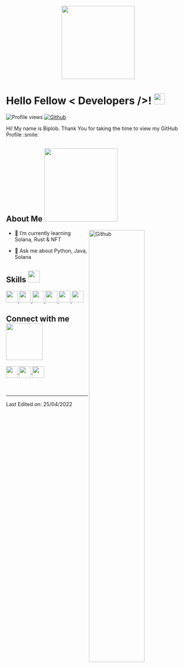 <p align="center">
    <img width="200" src="https://avatars.githubusercontent.com/u/30405799">
</p>

<h1> 
    Hello Fellow
    < Developers />! 
    <img src="https://raw.githubusercontent.com/MartinHeinz/MartinHeinz/master/wave.gif" width=30px>
</h1>
<p align='center'>
</p>


![Profile views](https://visitor-badge.glitch.me/badge?page_id=kumarbiplob336)
[![Github](https://img.shields.io/github/followers/kumarbiplob336?label=Follow&style=social)](https://github.com/kumarbiplob336)

<div size='20px'> 
    Hi! My name is Biplob. Thank You for taking the time to view my GitHub Profile :smile:
</div>

<h2> 
    About Me 
    <img src="https://media0.giphy.com/media/KDDpcKigbfFpnejZs6/giphy.gif?cid=ecf05e47oy6f4zjs8g1qoiystc56cu7r9tb8a1fe76e05oty&rid=giphy.gif"width=200px>
</h2>

<img width="55%" align="right" alt="Github" src="https://raw.githubusercontent.com/onimur/.github/master/.resources/git-header.svg" />

<!-- - 🔭 I’m currently working on  Soy Estudiante -->

- 🌱 I’m currently learning Solana, Rust & NFT

<!-- - 👯 I’m looking to collaborate on Proyectos -->

- 💬 Ask me about Python, Java, Solana

<!-- - ⚡ Fun fact: Me gustan los girasoles. -->

<h2> 
    Skills 
    <img src="https://media2.giphy.com/media/QssGEmpkyEOhBCb7e1/giphy.gif?cid=ecf05e47a0n3gi1bfqntqmob8g9aid1oyj2wr3ds3mg700bl&rid=giphy.gif" width=32px> 
</h2>
<a href=https://github.com/kumarbiplob336?tab=repositories&q=&type=&language=python&sort=> 
    <img width='32px' src='https://raw.githubusercontent.com/rahulbanerjee26/githubAboutMeGenerator/main/icons/python.svg'> 
</a>
<!-- <a href= https://github.com/kumarbiplob336?tab=repositories&q=&type=&language=reactjs&sort= > 
    <img width ='32px' src ='https://raw.githubusercontent.com/rahulbanerjee26/githubAboutMeGenerator/main/icons/reactjs.svg'> 
</a> -->
<a href= https://github.com/kumarbiplob336?tab=repositories&q=&type=&language=javascript&sort= > 
    <img width ='32px' src ='https://raw.githubusercontent.com/rahulbanerjee26/githubAboutMeGenerator/main/icons/javascript.svg'> 
</a>
<!-- <a href= https://github.com/kumarbiplob336?tab=repositories&q=&type=&language=scikit&sort= > 
    <img width ='32px' src ='https://raw.githubusercontent.com/rahulbanerjee26/githubAboutMeGenerator/main/icons/scikit.svg'> 
</a> -->
<a href= https://github.com/kumarbiplob336?tab=repositories&q=&type=&language=c&sort= > 
    <img width ='32px' src ='https://raw.githubusercontent.com/rahulbanerjee26/githubAboutMeGenerator/main/icons/c.svg'> 
</a>
<a href= https://github.com/kumarbiplob336?tab=repositories&q=&type=&language=cpp&sort= > 
    <img width ='32px' src ='https://raw.githubusercontent.com/rahulbanerjee26/githubAboutMeGenerator/main/icons/cpp.svg'> 
</a>
<!-- <a href= https://github.com/kumarbiplob336?tab=repositories&q=&type=&language=sqlite&sort= > 
    <img width ='32px' src ='https://raw.githubusercontent.com/rahulbanerjee26/githubAboutMeGenerator/main/icons/sqlite.svg'> 
</a> -->
<!-- <a href= https://github.com/kumarbiplob336?tab=repositories&q=&type=&language=pytorch&sort= > 
    <img width ='32px' src ='https://raw.githubusercontent.com/rahulbanerjee26/githubAboutMeGenerator/main/icons/pytorch.svg'> 
</a> -->
<a href= https://github.com/kumarbiplob336?tab=repositories&q=&type=&language=css&sort= > 
    <img width ='32px' src ='https://raw.githubusercontent.com/rahulbanerjee26/githubAboutMeGenerator/main/icons/css.svg'> 
</a>
<a href= https://github.com/kumarbiplob336?tab=repositories&q=&type=&language=html&sort= > 
    <img width ='32px' src ='https://raw.githubusercontent.com/rahulbanerjee26/githubAboutMeGenerator/main/icons/html.svg'> 
</a>
<!-- <a href= https://github.com/kumarbiplob336?tab=repositories&q=&type=&language=android&sort= > 
    <img width ='32px' src ='https://raw.githubusercontent.com/rahulbanerjee26/githubAboutMeGenerator/main/icons/android.svg'> 
</a> -->
<!-- <a href= https://github.com/kumarbiplob336?tab=repositories&q=&type=&language=csharp&sort= > 
    <img width ='32px' src ='https://raw.githubusercontent.com/rahulbanerjee26/githubAboutMeGenerator/main/icons/csharp.svg'> 
</a> -->


<h2> 
    Connect with me 
    <img src='https://raw.githubusercontent.com/ShahriarShafin/ShahriarShafin/main/Assets/handshake.gif' width="100px"> 
</h2>
<a href = 'https://www.linkedin.com/in/biplob-511285/'> 
    <img width = '32px' align= 'center' src="https://raw.githubusercontent.com/rahulbanerjee26/githubAboutMeGenerator/main/icons/linked-in-alt.svg"/>
</a> 
<a href = 'https://twitter.com/Biplobkumar6'> 
    <img width = '32px' align= 'center' src="https://raw.githubusercontent.com/rahulbanerjee26/githubAboutMeGenerator/main/icons/twitter.svg"/>
</a> 

<!-- <a href = 'https://kumarbiplob.com/'> 
    <img width = '32px' align= 'center' src="https://raw.githubusercontent.com/rahulbanerjee26/githubAboutMeGenerator/main/icons/portfolio.png"/>
</a>  -->
<a href = 'https://www.github.com/kumarbiplob336'> 
    <img width = '32px' align= 'center' src="https://raw.githubusercontent.com/rahulbanerjee26/githubAboutMeGenerator/main/icons/github.svg"/>
</a>
  
<br>
<br>
  <br>
  
-----

Last Edited on: 25/04/2022
